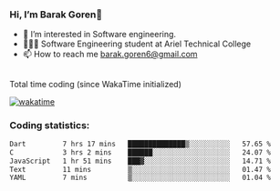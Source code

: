 ###  Hi, I’m Barak Goren👋
- 👀 I’m interested in Software engineering.
- 👨🏼‍🎓 Software Engineering student at Ariel Technical College
- 📫 How to reach me barak.goren6@gmail.com
##
Total time coding (since WakaTime initialized)

[![wakatime](https://wakatime.com/badge/user/5cc5ec80-a806-4ca2-a704-db29274e48cd.svg)](https://wakatime.com/@5cc5ec80-a806-4ca2-a704-db29274e48cd)

   
### Coding statistics:

<!--START_SECTION:waka-->

```txt
Dart         7 hrs 17 mins   ██████████████▒░░░░░░░░░░   57.65 %
C            3 hrs 2 mins    ██████░░░░░░░░░░░░░░░░░░░   24.07 %
JavaScript   1 hr 51 mins    ███▓░░░░░░░░░░░░░░░░░░░░░   14.71 %
Text         11 mins         ▒░░░░░░░░░░░░░░░░░░░░░░░░   01.47 %
YAML         7 mins          ▒░░░░░░░░░░░░░░░░░░░░░░░░   01.04 %
```

<!--END_SECTION:waka-->

<!---
barakgoren/barakgoren is a ✨ special ✨ repository because its `README.md` (this file) appears on your GitHub profile.
You can click the Preview link to take a look at your changes.
--->
